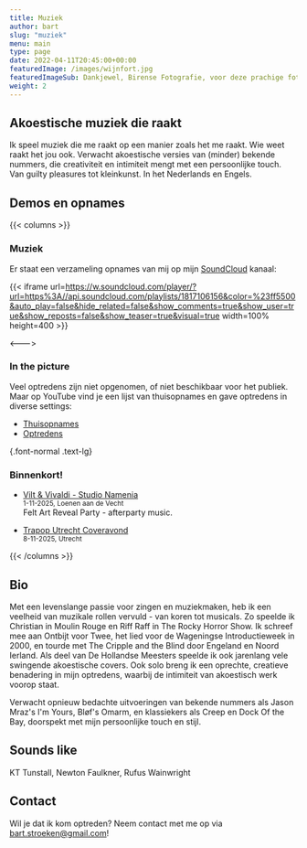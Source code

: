 ```yaml
---
title: Muziek
author: bart
slug: "muziek"
menu: main
type: page
date: 2022-04-11T20:45:00+00:00
featuredImage: /images/wijnfort.jpg
featuredImageSub: Dankjewel, Birense Fotografie, voor deze prachige foto!
weight: 2
---
```




## Akoestische muziek die raakt

Ik speel muziek die me raakt op een manier zoals het me raakt. Wie weet raakt het jou ook. 
Verwacht akoestische versies van (minder) bekende nummers, die creativiteit en intimiteit mengt met een persoonlijke touch.
Van guilty pleasures tot kleinkunst. In het Nederlands en Engels.

## Demos en opnames 
{{< columns >}}

### Muziek

Er staat een verzameling opnames van mij op mijn [SoundCloud](https://www.soundcloud.com/bartstroeken) kanaal:

{{< iframe url=https://w.soundcloud.com/player/?url=https%3A//api.soundcloud.com/playlists/1817106156&color=%23ff5500&auto_play=false&hide_related=false&show_comments=true&show_user=true&show_reposts=false&show_teaser=true&visual=true width=100% height=400 >}}

<---> 

### In the picture
Veel optredens zijn niet opgenomen, of niet beschikbaar voor het publiek. 
Maar op YouTube vind je een lijst van thuisopnames en gave optredens in diverse settings:

* [Thuisopnames](https://www.youtube.com/@bartstroeken/videos)
* [Optredens](https://www.youtube.com/watch?v=VxtN2-mgIU4&list=PLBU6NC_QQAKzo3F0xCfhTwftKJmAaLMok)


{.font-normal .text-lg}

### Binnenkort!  



* [Vilt & Vivaldi - Studio Namenia](https://www.studionamenia.nl/belevenis/8717/)  
<sup>1-11-2025, Loenen aan de Vecht</sup>   
Felt Art Reveal Party - afterparty music.

* [Trapop Utrecht Coveravond](https://www.trapoputrecht.nl/programma/#calendar-8e07b0d2-a2c7-4fe9-8efb-beefc7465421-event-ce1bbb31-01f2-4f37-a2d2-c0c51f4b412d)   
<sup>8-11-2025, Utrecht</sup>  

{{< /columns >}}
## Bio

Met een levenslange passie voor zingen en muziekmaken, heb ik een veelheid van muzikale rollen vervuld - van koren tot musicals. Zo speelde ik Christian in Moulin Rouge en Riff Raff in The Rocky Horror Show.
Ik schreef mee aan Ontbijt voor Twee, het lied voor de Wageningse Introductieweek in 2000, en tourde met The Cripple and the Blind door Engeland en Noord Ierland.
Als deel van De Hollandse Meesters speelde ik ook jarenlang vele swingende akoestische covers.
Ook solo breng ik een oprechte, creatieve benadering in mijn optredens, waarbij de intimiteit van akoestisch werk voorop staat.

Verwacht opnieuw bedachte uitvoeringen van bekende nummers als Jason Mraz's I'm Yours, Bløf's Omarm, en klassiekers als Creep en Dock Of the Bay, doorspekt met mijn persoonlijke touch en stijl.

## Sounds like

KT Tunstall, Newton Faulkner, Rufus Wainwright

## Contact

Wil je dat ik kom optreden? Neem contact met me op via bart.stroeken@gmail.com!

